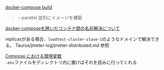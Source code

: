 [docker-compose build](https://docs.docker.jp/compose/reference/build.html) 
> --parallel              並列にイメージを構築

[docker-composeを跨いだコンテナ間の名前解決について](https://qiita.com/negineri/items/793f7da3694f819b3b49#docker-compose%E3%81%A8%E5%90%8D%E5%89%8D%E8%A7%A3%E6%B1%BA)

replicasがある場合、`loadtest-cluster-slave-1`のようなドメインで解決できる。 Taurus/jmeter-log/jmeter-distributed.md 参照

[Compose における環境変数](https://matsuand.github.io/docs.docker.jp.onthefly/compose/environment-variables/)  
`.env`ファイルをディレクトリ内に置けばそれを読みに行ってくれる

